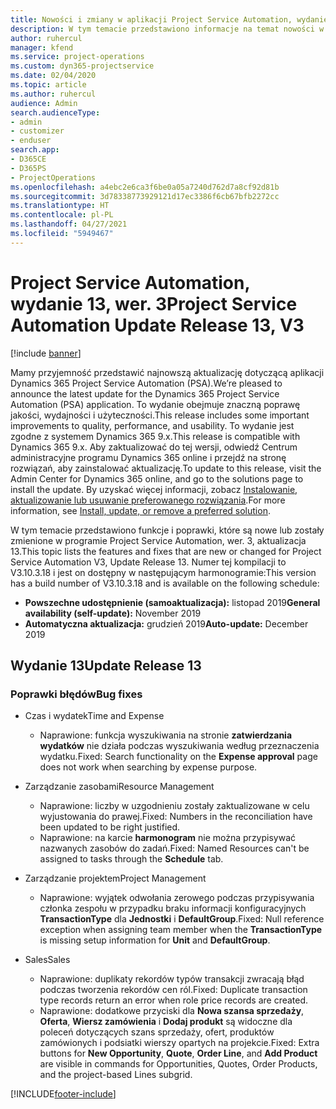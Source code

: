 ```yaml
---
title: Nowości i zmiany w aplikacji Project Service Automation, wydanie 13, wer. 3
description: W tym temacie przedstawiono informacje na temat nowości w aktualizacji usługi Project Service Automation, wydanie 13, wer. 3.
author: ruhercul
manager: kfend
ms.service: project-operations
ms.custom: dyn365-projectservice
ms.date: 02/04/2020
ms.topic: article
ms.author: ruhercul
audience: Admin
search.audienceType:
- admin
- customizer
- enduser
search.app:
- D365CE
- D365PS
- ProjectOperations
ms.openlocfilehash: a4ebc2e6ca3f6be0a05a7240d762d7a8cf92d81b
ms.sourcegitcommit: 3d78338773929121d17ec3386f6cb67bfb2272cc
ms.translationtype: HT
ms.contentlocale: pl-PL
ms.lasthandoff: 04/27/2021
ms.locfileid: "5949467"
---
```

# <a name="project-service-automation-update-release-13-v3"></a><span data-ttu-id="ebdbb-103">Project Service Automation, wydanie 13, wer. 3</span><span class="sxs-lookup"><span data-stu-id="ebdbb-103">Project Service Automation Update Release 13, V3</span></span>

[!include [banner](../includes/psa-now-project-operations.md)]

<span data-ttu-id="ebdbb-104">Mamy przyjemność przedstawić najnowszą aktualizację dotyczącą aplikacji Dynamics 365 Project Service Automation (PSA).</span><span class="sxs-lookup"><span data-stu-id="ebdbb-104">We’re pleased to announce the latest update for the Dynamics 365 Project Service Automation (PSA) application.</span></span> <span data-ttu-id="ebdbb-105">To wydanie obejmuje znaczną poprawę jakości, wydajności i użyteczności.</span><span class="sxs-lookup"><span data-stu-id="ebdbb-105">This release includes some important improvements to quality, performance, and usability.</span></span> <span data-ttu-id="ebdbb-106">To wydanie jest zgodne z systemem Dynamics 365 9.x.</span><span class="sxs-lookup"><span data-stu-id="ebdbb-106">This release is compatible with Dynamics 365 9.x.</span></span> <span data-ttu-id="ebdbb-107">Aby zaktualizować do tej wersji, odwiedź Centrum administracyjne programu Dynamics 365 online i przejdź na stronę rozwiązań, aby zainstalować aktualizację.</span><span class="sxs-lookup"><span data-stu-id="ebdbb-107">To update to this release, visit the Admin Center for Dynamics 365 online, and go to the solutions page to install the update.</span></span> <span data-ttu-id="ebdbb-108">By uzyskać więcej informacji, zobacz [Instalowanie, aktualizowanie lub usuwanie preferowanego rozwiązania](/power-platform/admin/install-remove-preferred-solution).</span><span class="sxs-lookup"><span data-stu-id="ebdbb-108">For more information, see [Install, update, or remove a preferred solution](/power-platform/admin/install-remove-preferred-solution).</span></span>

<span data-ttu-id="ebdbb-109">W tym temacie przedstawiono funkcje i poprawki, które są nowe lub zostały zmienione w programie Project Service Automation, wer. 3, aktualizacja 13.</span><span class="sxs-lookup"><span data-stu-id="ebdbb-109">This topic lists the features and fixes that are new or changed for Project Service Automation V3, Update Release 13.</span></span> <span data-ttu-id="ebdbb-110">Numer tej kompilacji to V3.10.3.18 i jest on dostępny w następującym harmonogramie:</span><span class="sxs-lookup"><span data-stu-id="ebdbb-110">This version has a build number of V3.10.3.18 and is available on the following schedule:</span></span>

- <span data-ttu-id="ebdbb-111">**Powszechne udostępnienie (samoaktualizacja):** listopad 2019</span><span class="sxs-lookup"><span data-stu-id="ebdbb-111">**General availability (self-update):** November 2019</span></span>
- <span data-ttu-id="ebdbb-112">**Automatyczna aktualizacja:** grudzień 2019</span><span class="sxs-lookup"><span data-stu-id="ebdbb-112">**Auto-update:** December 2019</span></span>


## <a name="update-release-13"></a><span data-ttu-id="ebdbb-113">Wydanie 13</span><span class="sxs-lookup"><span data-stu-id="ebdbb-113">Update Release 13</span></span> 

### <a name="bug-fixes"></a><span data-ttu-id="ebdbb-114">Poprawki błędów</span><span class="sxs-lookup"><span data-stu-id="ebdbb-114">Bug fixes</span></span>

- <span data-ttu-id="ebdbb-115">Czas i wydatek</span><span class="sxs-lookup"><span data-stu-id="ebdbb-115">Time and Expense</span></span>

     - <span data-ttu-id="ebdbb-116">Naprawione: funkcja wyszukiwania na stronie **zatwierdzania wydatków** nie działa podczas wyszukiwania według przeznaczenia wydatku.</span><span class="sxs-lookup"><span data-stu-id="ebdbb-116">Fixed: Search functionality on the **Expense approval** page does not work when searching by expense purpose.</span></span>

- <span data-ttu-id="ebdbb-117">Zarządzanie zasobami</span><span class="sxs-lookup"><span data-stu-id="ebdbb-117">Resource Management</span></span>

     - <span data-ttu-id="ebdbb-118">Naprawione: liczby w uzgodnieniu zostały zaktualizowane w celu wyjustowania do prawej.</span><span class="sxs-lookup"><span data-stu-id="ebdbb-118">Fixed: Numbers in the reconciliation have been updated to be right justified.</span></span>
     - <span data-ttu-id="ebdbb-119">Naprawione: na karcie **harmonogram** nie można przypisywać nazwanych zasobów do zadań.</span><span class="sxs-lookup"><span data-stu-id="ebdbb-119">Fixed: Named Resources can't be assigned to tasks through the **Schedule** tab.</span></span>

- <span data-ttu-id="ebdbb-120">Zarządzanie projektem</span><span class="sxs-lookup"><span data-stu-id="ebdbb-120">Project Management</span></span>

     - <span data-ttu-id="ebdbb-121">Naprawione: wyjątek odwołania zerowego podczas przypisywania członka zespołu w przypadku braku informacji konfiguracyjnych **TransactionType** dla **Jednostki** i **DefaultGroup**.</span><span class="sxs-lookup"><span data-stu-id="ebdbb-121">Fixed: Null reference exception when assigning team member when the **TransactionType** is missing setup information for **Unit** and **DefaultGroup**.</span></span>

- <span data-ttu-id="ebdbb-122">Sales</span><span class="sxs-lookup"><span data-stu-id="ebdbb-122">Sales</span></span>

     - <span data-ttu-id="ebdbb-123">Naprawione: duplikaty rekordów typów transakcji zwracają błąd podczas tworzenia rekordów cen ról.</span><span class="sxs-lookup"><span data-stu-id="ebdbb-123">Fixed: Duplicate transaction type records return an error when role price records are created.</span></span>
     - <span data-ttu-id="ebdbb-124">Naprawione: dodatkowe przyciski dla **Nowa szansa sprzedaży**, **Oferta**, **Wiersz zamówienia** i **Dodaj produkt** są widoczne dla poleceń dotyczących szans sprzedaży, ofert, produktów zamówionych i podsiatki wierszy opartych na projekcie.</span><span class="sxs-lookup"><span data-stu-id="ebdbb-124">Fixed: Extra buttons for **New Opportunity**, **Quote**, **Order Line**, and **Add Product** are visible in commands for Opportunities, Quotes, Order Products, and the project-based Lines subgrid.</span></span>




[!INCLUDE[footer-include](../includes/footer-banner.md)]